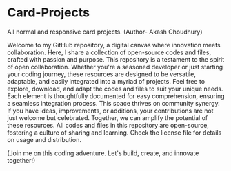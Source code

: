 # Card-Projects 

All normal and responsive card projects. (Author- Akash Choudhury)


Welcome to my GitHub repository, a digital canvas where innovation meets collaboration. Here, I share a collection of open-source codes and files, crafted with passion and purpose. This repository is a testament to the spirit of open collaboration. Whether you're a seasoned developer or just starting your coding journey, these resources are designed to be versatile, adaptable, and easily integrated into a myriad of projects. Feel free to explore, download, and adapt the codes and files to suit your unique needs. Each element is thoughtfully documented for easy comprehension, ensuring a seamless integration process. This space thrives on community synergy. If you have ideas, improvements, or additions, your contributions are not just welcome but celebrated. Together, we can amplify the potential of these resources. All codes and files in this repository are open-source, fostering a culture of sharing and learning. Check the license file for details on usage and distribution.

(Join me on this coding adventure. Let's build, create, and innovate together!)
